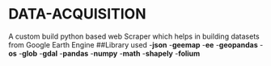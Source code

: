 # DATA-ACQUISITION
A custom build python based web Scraper which helps in building datasets from Google Earth Engine
##Library used 
-**json**
-**geemap**
-**ee**
-**geopandas**
-**os** 
-**glob**
-**gdal** 
-**pandas** 
-**numpy** 
-**math**
-**shapely** 
-**folium**

